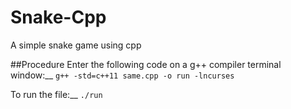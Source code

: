 # Snake-Cpp
A simple snake game using cpp

##Procedure
Enter the following code on a g++ compiler terminal window:__
```g++ -std=c++11 same.cpp -o run -lncurses```

To run the file:__
```./run```
